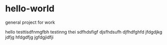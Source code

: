 # hello-world
general project for work

hello testtisdfnmgfbh testinng thei sdfhdsfigf djsfhdsufh djfhdfghfd jfdgdjkg jdfjg hfdgdfjg jgfdgjidfji
